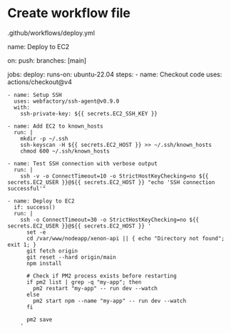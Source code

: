 # Create workflow file
.github/workflows/deploy.yml

   name: Deploy to EC2

on:
  push:
    branches: [main]

jobs:
  deploy:
    runs-on: ubuntu-22.04
    steps:
    - name: Checkout code
      uses: actions/checkout@v4

    - name: Setup SSH
      uses: webfactory/ssh-agent@v0.9.0
      with:
        ssh-private-key: ${{ secrets.EC2_SSH_KEY }}

    - name: Add EC2 to known_hosts
      run: |
        mkdir -p ~/.ssh
        ssh-keyscan -H ${{ secrets.EC2_HOST }} >> ~/.ssh/known_hosts
        chmod 600 ~/.ssh/known_hosts

    - name: Test SSH connection with verbose output
      run: |
        ssh -v -o ConnectTimeout=10 -o StrictHostKeyChecking=no ${{ secrets.EC2_USER }}@${{ secrets.EC2_HOST }} "echo 'SSH connection successful'"

    - name: Deploy to EC2
      if: success()
      run: |
        ssh -o ConnectTimeout=30 -o StrictHostKeyChecking=no ${{ secrets.EC2_USER }}@${{ secrets.EC2_HOST }} '
          set -e
          cd /var/www/nodeapp/xenon-api || { echo "Directory not found"; exit 1; }
          git fetch origin
          git reset --hard origin/main
          npm install  
          
          # Check if PM2 process exists before restarting
          if pm2 list | grep -q "my-app"; then
            pm2 restart "my-app" -- run dev --watch
          else
            pm2 start npm --name "my-app" -- run dev --watch
          fi
          
          pm2 save
        '

